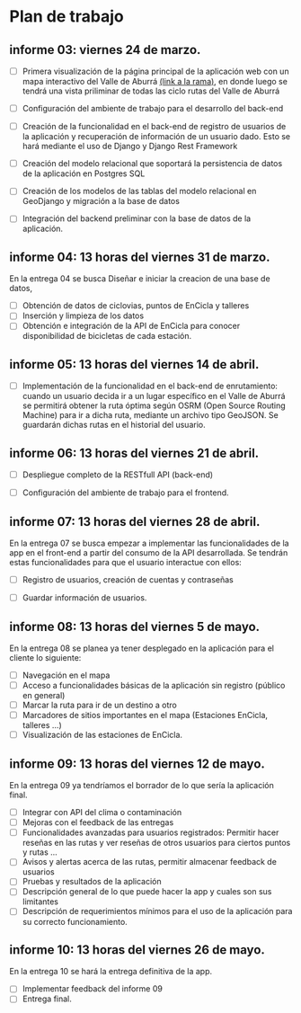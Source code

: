 # Plan de trabajo
## informe 03: viernes 24 de marzo.

- [ ]  Primera visualización de la página principal de la aplicación web con un mapa interactivo del Valle de Aburrá [(link a la rama)](https://github.com/andresaris1/ppi_01/tree/holaBiciMaps), en donde luego se tendrá una vista priliminar de todas las ciclo rutas del Valle de Aburrá
- [ ] Configuración del ambiente de trabajo para el desarrollo del back-end
- [ ] Creación de la funcionalidad en el back-end de registro de usuarios de la aplicación y recuperación de información de un usuario dado. Esto se hará mediante el uso de Django y Django Rest Framework
- [ ] Creación del modelo relacional que soportará la persistencia de datos de la aplicación en Postgres SQL
- [ ] Creación de los modelos de las tablas del modelo relacional en GeoDjango y migración a la base de datos
- [ ] Integración del backend preliminar con la base de datos de la aplicación.
  

## informe 04: 13 horas del viernes 31 de marzo.
En la entrega 04 se busca Diseñar e iniciar la creacion de una base de datos,
- [ ] Obtención de datos de ciclovias, puntos de EnCicla y talleres
- [ ] Inserción y limpieza de los datos
- [ ] Obtención e integración de la API de EnCicla para conocer disponibilidad de bicicletas de cada estación.

## informe 05: 13 horas del viernes 14 de abril.
- [ ] Implementación de la funcionalidad en el back-end de enrutamiento: cuando un usuario  decida ir a un lugar específico en el Valle de Aburrá se permitirá obtener la ruta óptima según OSRM (Open Source Routing Machine) para ir a dicha ruta, mediante un archivo tipo GeoJSON. Se guardarán dichas rutas en el historial del usuario.
  
  

## informe 06: 13 horas del viernes 21 de abril.
- [ ] Despliegue completo de la RESTfull API (back-end)
- [ ] Configuración del ambiente de trabajo para el frontend.
  
  

## informe 07: 13 horas del viernes 28 de abril.
En la entrega 07 se busca empezar a implementar las funcionalidades de la app en el front-end a partir del consumo de la API desarrollada. Se tendrán estas funcionalidades para que el usuario interactue con ellos:
- [ ] Registro de usuarios, creación de cuentas y contraseñas
- [ ] Guardar información de usuarios.


## informe 08: 13 horas del viernes 5 de mayo.
En la entrega 08 se planea ya tener desplegado en la aplicación para el cliente lo siguiente: 
- [ ] Navegación en el mapa
- [ ] Acceso a funcionalidades básicas de la aplicación sin registro (público en general)
- [ ] Marcar la ruta para ir de un destino a otro
- [ ] Marcadores de sitios importantes en el mapa (Estaciones EnCicla, talleres ...)
- [ ] Visualización de las estaciones de EnCicla.

## informe 09: 13 horas del viernes 12 de mayo.
En la entrega 09 ya tendríamos el borrador de lo que sería la aplicación final.
- [ ] Integrar con API del clima o contaminación
- [ ] Mejoras con el feedback de las entregas
- [ ] Funcionalidades avanzadas para usuarios registrados: Permitir hacer reseñas en las rutas y ver reseñas de otros usuarios para ciertos puntos y rutas ...
- [ ] Avisos y alertas acerca de las rutas, permitir almacenar feedback de usuarios
- [ ] Pruebas y resultados de la aplicación
- [ ] Descripción general de lo que puede hacer la app y cuales son sus limitantes
- [ ] Descripción de requerimientos mínimos para el uso de la aplicación para su correcto funcionamiento.

## informe 10: 13 horas del viernes 26 de mayo.
En la entrega 10 se hará la entrega definitiva de la app.
- [ ] Implementar feedback del informe 09
- [ ] Entrega final.

